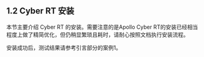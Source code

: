 ## 1.2 Cyber RT 安装

本节主要介绍 Cyber RT 的安装。需要注意的是Apollo Cyber RT的安装已经相当程度上做了精简优化，但仍稍显繁琐且耗时，请耐心按照文档执行安装流程。

安装成功后，测试结果请参考引言部分的案例1。

